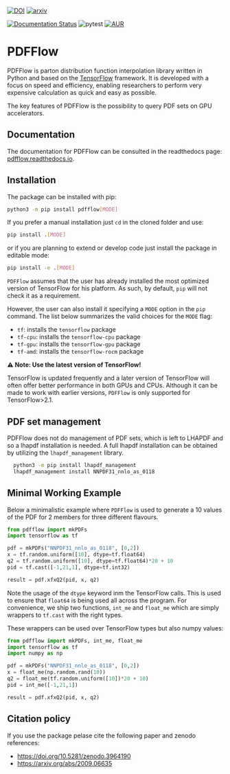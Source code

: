 [![DOI](https://zenodo.org/badge/238731330.svg)](https://zenodo.org/badge/latestdoi/238731330)
[![arxiv](https://img.shields.io/badge/arXiv-hep--ph%2F2009.06635-%23B31B1B.svg)](https://arxiv.org/abs/2009.06635)

[![Documentation Status](https://readthedocs.org/projects/pdfflow/badge/?version=latest)](https://pdfflow.readthedocs.io/en/latest/?badge=latest)
![pytest](https://github.com/N3PDF/pdfflow/workflows/pytest/badge.svg)
[![AUR](https://img.shields.io/aur/version/python-pdfflow)](https://aur.archlinux.org/packages/python-pdfflow)

# PDFFlow

PDFFlow is parton distribution function interpolation library written in Python and based on the [TensorFlow](https://www.tensorflow.org/) framework. It is developed with a focus on speed and efficiency, enabling researchers to perform very expensive calculation as quick and easy as possible.

The key features of PDFFlow is the possibility to query PDF sets on GPU accelerators.

## Documentation

The documentation for PDFFlow can be consulted in the readthedocs page: [pdfflow.readthedocs.io](https://pdfflow.readthedocs.io/en/latest).

## Installation

The package can be installed with pip:

```bash
python3 -m pip install pdfflow[MODE]
```

If you prefer a manual installation just `cd` in the cloned folder and use:

```bash
pip install .[MODE]
```

or if you are planning to extend or develop code just install the package in
editable mode:

```bash
pip install -e .[MODE]
```

`PDFFlow` assumes that the user has already installed the most optimized version
of TensorFlow for his platform. As such, by default, `pip` will not check it as
a requirement.

However, the user can also install it specifying a `MODE` option in the
`pip` command. The list below summarizes the valid choices for the `MODE` flag:

- `tf`: installs the `tensorflow` package
- `tf-cpu`: installs the `tensorflow-cpu` package
- `tf-gpu`: installs the `tensorflow-gpu` package
- `tf-amd`: installs the `tensorflow-rocm` package

**⚠ Note: Use the latest version of TensorFlow!**

TensorFlow is updated frequently and a later version of TensorFlow will often
offer better performance in both GPUs and CPUs.
Although it can be made to work with earlier versions, `PDFFlow` is only
supported for TensorFlow>2.1.

## PDF set management

PDFFlow does not do management of PDF sets, which is left to LHAPDF and so a lhapdf installation is needed.
A full lhapdf installation can be obtained by utilizing the `lhapdf_management` library.

```bash
  python3 -m pip install lhapdf_management
  lhapdf_management install NNPDF31_nnlo_as_0118
```

## Minimal Working Example

Below a minimalistic example where `PDFFlow` is used to generate a 10 values of the PDF
for 2 members for three different flavours.

```python
from pdfflow import mkPDFs
import tensorflow as tf

pdf = mkPDFs("NNPDF31_nnlo_as_0118", [0,2])
x = tf.random.uniform([10], dtype=tf.float64)
q2 = tf.random.uniform([10], dtype=tf.float64)*20 + 10
pid = tf.cast([-1,21,1], dtype=tf.int32)

result = pdf.xfxQ2(pid, x, q2)
```

Note the usage of the `dtype` keyword inm the TensorFlow calls.
This is used to ensure that `float64` is being used all across the program.
For convenience, we ship two functions, `int_me` and `float_me` which are simply
wrappers to `tf.cast` with the right types.

These wrappers can be used over TensorFlow types but also numpy values:

```python
from pdfflow import mkPDFs, int_me, float_me
import tensorflow as tf
import numpy as np

pdf = mkPDFs("NNPDF31_nnlo_as_0118", [0,2])
x = float_me(np.random.rand(10))
q2 = float_me(tf.random.uniform([10])*20 + 10)
pid = int_me([-1,21,1])

result = pdf.xfxQ2(pid, x, q2)
```

## Citation policy

If you use the package pelase cite the following paper and zenodo references:

- https://doi.org/10.5281/zenodo.3964190
- https://arxiv.org/abs/2009.06635
